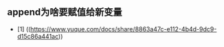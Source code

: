 ## append为啥要赋值给新变量

- [1] ((https://www.yuque.com/docs/share/8863a47c-e112-4b4d-9dc9-d15c86a441ac))
